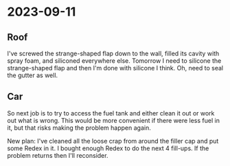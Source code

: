 # 2023-09-11

## Roof

I've screwed the strange-shaped flap down to the wall, filled its cavity with spray foam,
and siliconed everywhere else. Tomorrow I need to silicone the strange-shaped flap and
then I'm done with silicone I think. Oh, need to seal the gutter as well.

## Car

So next job is to try to access the fuel tank and either clean it out or work out what is
wrong. This would be more convenient if there were less fuel in it, but that risks making
the problem happen again.

New plan: I've cleaned all the loose crap from around the filler cap and put some Redex in it.
I bought enough Redex to do the next 4 fill-ups. If the problem returns then I'll reconsider.
